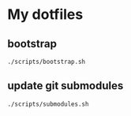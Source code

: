 # My dotfiles

## bootstrap
```shell
./scripts/bootstrap.sh
```

## update git submodules
```shell
./scripts/submodules.sh
```
